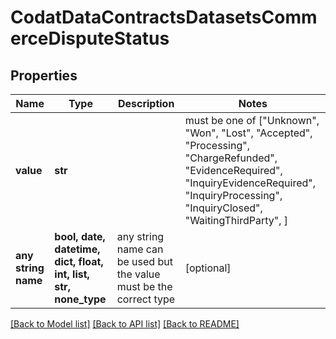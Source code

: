 # CodatDataContractsDatasetsCommerceDisputeStatus


## Properties
Name | Type | Description | Notes
------------ | ------------- | ------------- | -------------
**value** | **str** |  |  must be one of ["Unknown", "Won", "Lost", "Accepted", "Processing", "ChargeRefunded", "EvidenceRequired", "InquiryEvidenceRequired", "InquiryProcessing", "InquiryClosed", "WaitingThirdParty", ]
**any string name** | **bool, date, datetime, dict, float, int, list, str, none_type** | any string name can be used but the value must be the correct type | [optional]

[[Back to Model list]](../README.md#documentation-for-models) [[Back to API list]](../README.md#documentation-for-api-endpoints) [[Back to README]](../README.md)


